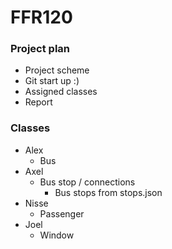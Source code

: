 # FFR120

### Project plan
- Project scheme
- Git start up :)
- Assigned classes
- Report 

### Classes
- Alex
    - Bus
- Axel
    - Bus stop / connections
        - Bus stops from stops.json
- Nisse
    - Passenger
- Joel
    - Window